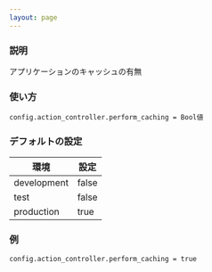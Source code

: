 ```yaml
---
layout: page
---
```

### 説明
アプリケーションのキャッシュの有無

### 使い方
    config.action_controller.perform_caching = Bool値

### デフォルトの設定

環境          | 設定
----------- | -----
development | false
test        | false
production  | true

### 例
    config.action_controller.perform_caching = true